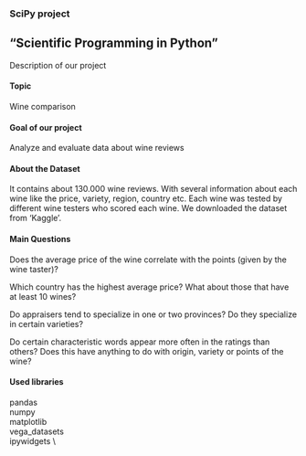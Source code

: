 ### SciPy project

## “Scientific Programming in Python” 
Description of our project 

#### Topic 
Wine comparison

#### Goal of our project
Analyze and evaluate data about wine reviews 

#### About the Dataset
It contains about 130.000 wine reviews. With several information about each wine like the price, variety, region, country etc. Each wine was tested by different wine testers who scored each wine. We downloaded the dataset from ‘Kaggle’.

#### Main Questions
Does the average price of the wine correlate with the points (given by the wine taster)?

Which country has the highest average price? What about those that have at least 10 wines?

Do appraisers tend to specialize in one or two provinces? Do they specialize in certain varieties? 

Do certain characteristic words appear more often in the ratings than others? Does this have anything to do with origin, variety or points of the wine?


#### Used libraries
pandas\
numpy \
matplotlib\
vega_datasets\
ipywidgets \

